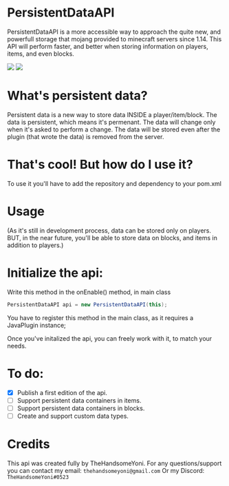 # PersistentDataAPI

PersistentDataAPI is a more accessible way to approach the quite new, and powerfull storage that mojang provided to minecraft servers since 1.14.
This API will perform faster, and better when storing information on players, items, and even blocks. 

![](https://img.shields.io/github/tag/thehandsomeyoni/persistentdataapi.svg) ![](https://img.shields.io/github/release/thehandsomeyoni/persistentdataapi.svg)

# What's persistent data?
Persistent data is a new way to store data INSIDE a player/item/block. The data is persistent, which means it's permenant. 
The data will change only when it's asked to perform a change.
The data will be stored even after the plugin (that wrote the data) is removed from the server.

# That's cool! But how do I use it?
To use it you'll have to add the repository and dependency to your pom.xml

# Usage
(As it's still in development process, data can be stored only on players. 
BUT, in the near future, you'll be able to store data on blocks, and items in addition to players.)

# Initialize the api:
Write this method in the onEnable() method, in main class
```java
PersistentDataAPI api = new PersistentDataAPI(this);
```
You have to register this method in the main class, as it requires a JavaPlugin instance;

Once you've initalized the api, you can freely work with it, to match your needs.

# To do:
- [x] Publish a first edition of the api.
- [ ] Support persistent data containers in items.
- [ ] Support persistent data containers in blocks.
- [ ] Create and support custom data types.

# Credits
This api was created fully by TheHandsomeYoni.
For any questions/support you can contact my email:
`thehandsomeyoni@gmail.com`
Or my Discord:
`TheHandsomeYoni#0523`
